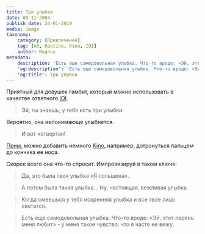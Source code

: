 ```yaml
---
title: Три улыбки
date: 05-11-2004
publish_date: 24-01-2019
media: image
taxonomy:
    category: [Привлечение]
	tag: [A3, Routine, Kino, IOI]
	author: Magnus
metadata:
    description: 'Есть еще самодовольная улыбка. Что-то вроде: «Эй, этот парень меня любит» - у меня такое чувство, что я часто ее вижу.'
    'og:description': 'Есть еще самодовольная улыбка. Что-то вроде: «Эй, этот парень меня любит» - у меня такое чувство, что я часто ее вижу.'
    'og:title': Три улыбки
---
```


Приятный для девушек гамбит, который можно использовать в качестве ответного [IOI](/taxonomy?name=tag&val=IOI "Демонстрация интереса").

> Эй, ты знаешь, у тебя есть три улыбки.

Вероятно, она непонимающе улыбнется.

> И вот четвертая!

[Прим.](/authors/dmitry-yakushev "Dmitry Yakushev") можно добавить немного [Kino](/taxonomy?name=tag&val=Kino "Кинестетика"), например, дотронуться пальцем до кончика ее носа.

Скорее всего она что-то спросит. Импровизируй в таком ключе:

> Да, это была твоя улыбка «Я польщена». 

> А потом была такая улыбка... Ну, настоящая, вежливая улыбка.

> Когда смеешься у тебя искренняя улыбка и все твое лицо светится.

> Есть еще самодовольная улыбка. Что-то вроде: «Эй, этот парень меня любит» - у меня такое чувство, что я часто ее вижу.